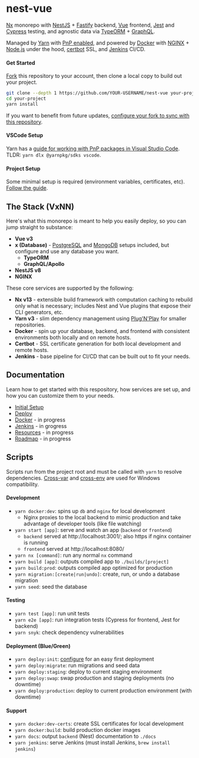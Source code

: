 # nest-vue

[Nx](https://nx.dev) monorepo with [NestJS](https://docs.nestjs.com) + [Fastify](https://docs.nestjs.com/techniques/performance) backend, [Vue](https://v3.vuejs.org) frontend, [Jest](https://jestjs.io) and [Cypress](https://cypress.io) testing, and agnostic data via [TypeORM](https://typeorm.io/#/) + [GraphQL](https://graphql.org).

Managed by [Yarn](https://yarnpkg.com/getting-started/qa) with [PnP enabled](https://yarnpkg.com/features/pnp), and powered by [Docker](https://www.docker.com) with [NGINX](https://www.nginx.com) + [Node.js](https://nodejs.dev) under the hood, [certbot](https://certbot.eff.org) SSL, and [Jenkins](https://www.jenkins.io) CI/CD.

#### Get Started

[Fork](https://docs.github.com/en/get-started/quickstart/fork-a-repo) this repository to your account, then clone a local copy to build out your project.

```bash
git clone --depth 1 https://github.com/YOUR-USERNAME/nest-vue your-project
cd your-project
yarn install
```

If you want to benefit from future updates, [configure your fork to sync with this repository](https://docs.github.com/en/get-started/quickstart/fork-a-repo#configuring-git-to-sync-your-fork-with-the-original-repository).

#### VSCode Setup

Yarn has a [guide for working with PnP packages in Visual Studio Code](https://yarnpkg.com/getting-started/editor-sdks). TLDR: `yarn dlx @yarnpkg/sdks vscode`.

#### Project Setup

Some minimal setup is required (environment variables, certificates, etc). [Follow the guide](guides/setup.md).

## The Stack (VxNN)

Here's what this monorepo is meant to help you easily deploy, so you can jump straight to substance:

-   **Vue v3**
-   **x (Database)** - [PostgreSQL](https://www.postgresql.org) and [MongoDB](https://www.mongodb.com) setups included, but configure and use any database you want.
    -   **TypeORM**
    -   **GraphQL/Apollo**
-   **NestJS v8**
-   **NGINX**

These core services are supported by the following:

-   **Nx v13** - extensible build framework with computation caching to rebuild only what is necessary; includes Nest and Vue plugins that expose their CLI generators, etc.
-   **Yarn v3** - slim dependency management using [Plug'N'Play](https://yarnpkg.com/features/pnp) for smaller repositories.
-   **Docker** - spin up your database, backend, and frontend with consistent environments both locally and on remote hosts.
-   **Certbot** - SSL certificate generation for both local development and remote hosts.
-   **Jenkins** - base pipeline for CI/CD that can be built out to fit your needs.

## Documentation

Learn how to get started with this respository, how services are set up, and how you can customize them to your needs.

-   [Initial Setup](guides/setup.md)
-   [Deploy](guides/deploy.md)
-   [Docker](guides/docker.md) - in progress
-   [Jenkins](guides/jenkins.md) - in grogress
-   [Resources](guides/resources.md) - in progress
-   [Roadmap](guides/roadmap.md) - in progress

## Scripts

Scripts run from the project root and must be called with `yarn` to resolve dependencies. [Cross-var](https://www.npmjs.com/package/cross-var) and [cross-env](https://www.npmjs.com/package/cross-env) are used for Windows compatibility.

#### Development

-   `yarn docker:dev`: spins up `db` and `nginx` for local development
    -   Nginx proxies to the local backend to mimic production and take advantage of developer tools (like file watching)
-   `yarn start [app]`: serve and watch an app (`backend` or `frontend`)
    -   `backend` served at http://localhost:3001/; also https if nginx container is running
    -   `frontend` served at http://localhost:8080/
-   `yarn nx [command]`: run any normal `nx` command
-   `yarn build [app]`: outputs compiled app to `./builds/[project]`
-   `yarn build:prod`: outputs compiled app optimized for production
-   `yarn migration:[create|run|undo]`: create, run, or undo a database migration
-   `yarn seed`: seed the database

#### Testing

-   `yarn test [app]`: run unit tests
-   `yarn e2e [app]`: run integration tests (Cypress for frontend, Jest for backend)
-   `yarn snyk`: check dependency vulnerabilities

#### Deployment (Blue/Green)

-   `yarn deploy:init`: [configure](guides/deploy.md#setup) for an easy first deployment
-   `yarn deploy:migrate`: run migrations and seed data
-   `yarn deploy:staging`: deploy to current staging environment
-   `yarn deploy:swap`: swap production and staging deployments (no downtime)
-   `yarn deploy:production`: deploy to current production environment (with downtime)

#### Support

-   `yarn docker:dev-certs`: create SSL certificates for local development
-   `yarn docker:build`: build production docker images
-   `yarn docs`: output `backend` (Nest) documentation to `./docs`
-   `yarn jenkins`: serve Jenkins (must install Jenkins, `brew install jenkins`)
